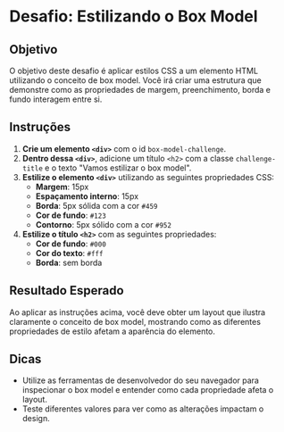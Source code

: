 # Desafio: Estilizando o Box Model

## Objetivo

O objetivo deste desafio é aplicar estilos CSS a um elemento HTML utilizando o conceito de box model. Você irá criar uma estrutura que demonstre como as propriedades de margem, preenchimento, borda e fundo interagem entre si.

## Instruções

1. **Crie um elemento `<div>`** com o id `box-model-challenge`.
2. **Dentro dessa `<div>`**, adicione um título `<h2>` com a classe `challenge-title` e o texto "Vamos estilizar o box model".
3. **Estilize o elemento `<div>`** utilizando as seguintes propriedades CSS:
   - **Margem**: 15px
   - **Espaçamento interno**: 15px
   - **Borda**: 5px sólida com a cor `#459`
   - **Cor de fundo**: `#123`
   - **Contorno**: 5px sólido com a cor `#952`
4. **Estilize o título `<h2>`** com as seguintes propriedades:
   - **Cor de fundo**: `#000`
   - **Cor do texto**: `#fff`
   - **Borda**: sem borda

## Resultado Esperado

Ao aplicar as instruções acima, você deve obter um layout que ilustra claramente o conceito de box model, mostrando como as diferentes propriedades de estilo afetam a aparência do elemento.

## Dicas

- Utilize as ferramentas de desenvolvedor do seu navegador para inspecionar o box model e entender como cada propriedade afeta o layout.
- Teste diferentes valores para ver como as alterações impactam o design.
